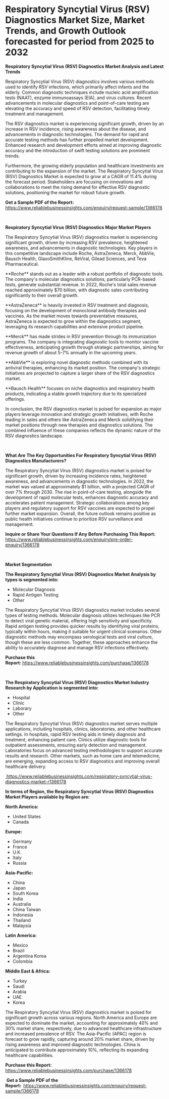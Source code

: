 <p><h1>Respiratory Syncytial Virus (RSV) Diagnostics Market Size, Market Trends, and Growth Outlook forecasted for period from 2025 to 2032</h1></p><p><strong>Respiratory Syncytial Virus (RSV) Diagnostics Market Analysis and Latest Trends</strong></p>
<p><p>Respiratory Syncytial Virus (RSV) diagnostics involves various methods used to identify RSV infections, which primarily affect infants and the elderly. Common diagnostic techniques include nucleic acid amplification tests (NAAT), enzyme immunoassays (EIA), and virus cultures. Recent advancements in molecular diagnostics and point-of-care testing are elevating the accuracy and speed of RSV detection, facilitating timely treatment and management.</p><p>The RSV diagnostics market is experiencing significant growth, driven by an increase in RSV incidence, rising awareness about the disease, and advancements in diagnostic technologies. The demand for rapid and accurate testing methods has further propelled market development. Enhanced research and development efforts aimed at improving diagnostic accuracy and the introduction of swift testing solutions are prominent trends.</p><p>Furthermore, the growing elderly population and healthcare investments are contributing to the expansion of the market. The Respiratory Syncytial Virus (RSV) Diagnostics Market is expected to grow at a CAGR of 11.4% during the forecast period. Stakeholders are focusing on innovations and collaborations to meet the rising demand for effective RSV diagnostic solutions, positioning the market for robust future growth.</p></p>
<p><strong>Get a Sample PDF of the Report:&nbsp;</strong> <a href="https://www.reliablebusinessinsights.com/enquiry/request-sample/1366178?utm_campaign=2301&utm_medium=2&utm_source=Github&utm_content=ia&utm_term=13042025&utm_id=respiratory-syncytial-virus-rsv-diagnostics">https://www.reliablebusinessinsights.com/enquiry/request-sample/1366178</a></p>
<p>&nbsp;</p>
<p><strong>Respiratory Syncytial Virus (RSV) Diagnostics Major Market Players</strong></p>
<p><p>The Respiratory Syncytial Virus (RSV) diagnostics market is experiencing significant growth, driven by increasing RSV prevalence, heightened awareness, and advancements in diagnostic technologies. Key players in this competitive landscape include Roche, AstraZeneca, Merck, AbbVie, Bausch Health, GlaxoSmithKline, ReViral, Gilead Sciences, and Teva Pharmaceutical.</p><p>**Roche** stands out as a leader with a robust portfolio of diagnostic tools. The company's molecular diagnostics solutions, particularly PCR-based tests, generate substantial revenue. In 2022, Roche's total sales revenue reached approximately $70 billion, with diagnostic sales contributing significantly to their overall growth.</p><p>**AstraZeneca** is heavily invested in RSV treatment and diagnosis, focusing on the development of monoclonal antibody therapies and vaccines. As the market moves towards preventative measures, AstraZeneca is expected to grow within the diagnostics segment, leveraging its research capabilities and extensive product pipeline.</p><p>**Merck** has made strides in RSV prevention through its immunization programs. The company is integrating diagnostic tools to monitor vaccine effectiveness, anticipating growth through strategic partnerships, aiming for revenue growth of about 5-7% annually in the upcoming years.</p><p>**AbbVie** is exploring novel diagnostic methods combined with its antiviral therapies, enhancing its market position. The company's strategic initiatives are projected to capture a larger share of the RSV diagnostics market.</p><p>**Bausch Health** focuses on niche diagnostics and respiratory health products, indicating a stable growth trajectory due to its specialized offerings.</p><p>In conclusion, the RSV diagnostics market is poised for expansion as major players leverage innovation and strategic growth initiatives, with Roche leading in sales and others like AstraZeneca and Merck solidifying their market positions through new therapies and diagnostics solutions. The combined influence of these companies reflects the dynamic nature of the RSV diagnostics landscape.</p></p>
<p>&nbsp;</p>
<p><strong>What Are The Key Opportunities For Respiratory Syncytial Virus (RSV) Diagnostics Manufacturers?</strong></p>
<p><p>The Respiratory Syncytial Virus (RSV) diagnostics market is poised for significant growth, driven by increasing incidence rates, heightened awareness, and advancements in diagnostic technologies. In 2022, the market was valued at approximately $1 billion, with a projected CAGR of over 7% through 2030. The rise in point-of-care testing, alongside the development of rapid molecular tests, enhances diagnostic accuracy and accelerates patient management. Strategic collaborations among key players and regulatory support for RSV vaccines are expected to propel further market expansion. Overall, the future outlook remains positive as public health initiatives continue to prioritize RSV surveillance and management.</p></p>
<p><strong>Inquire or Share Your Questions If Any Before Purchasing This Report:</strong> <a href="https://www.reliablebusinessinsights.com/enquiry/pre-order-enquiry/1366178?utm_campaign=2301&utm_medium=2&utm_source=Github&utm_content=ia&utm_term=13042025&utm_id=respiratory-syncytial-virus-rsv-diagnostics">https://www.reliablebusinessinsights.com/enquiry/pre-order-enquiry/1366178</a></p>
<p>&nbsp;</p>
<p><strong>Market Segmentation</strong></p>
<p><strong>The Respiratory Syncytial Virus (RSV) Diagnostics Market Analysis by types is segmented into:</strong></p>
<p><ul><li>Molecular Diagnosis</li><li>Rapid Antigen Testing</li><li>Other</li></ul></p>
<p><p>The Respiratory Syncytial Virus (RSV) diagnostics market includes several types of testing methods. Molecular diagnosis utilizes techniques like PCR to detect viral genetic material, offering high sensitivity and specificity. Rapid antigen testing provides quicker results by identifying viral proteins, typically within hours, making it suitable for urgent clinical scenarios. Other diagnostic methods may encompass serological tests and viral culture, though these are less common. Together, these approaches enhance the ability to accurately diagnose and manage RSV infections effectively.</p></p>
<p><strong>Purchase this Report:&nbsp;</strong><a href="https://www.reliablebusinessinsights.com/purchase/1366178?utm_campaign=2301&utm_medium=2&utm_source=Github&utm_content=ia&utm_term=13042025&utm_id=respiratory-syncytial-virus-rsv-diagnostics">https://www.reliablebusinessinsights.com/purchase/1366178</a></p>
<p>&nbsp;</p>
<p><strong>The Respiratory Syncytial Virus (RSV) Diagnostics Market Industry Research by Application is segmented into:</strong></p>
<p><ul><li>Hospital</li><li>Clinic</li><li>Laborary</li><li>Other</li></ul></p>
<p><p>The Respiratory Syncytial Virus (RSV) diagnostics market serves multiple applications, including hospitals, clinics, laboratories, and other healthcare settings. In hospitals, rapid RSV testing aids in timely diagnosis and treatment, enhancing patient care. Clinics utilize diagnostic tools for outpatient assessments, ensuring early detection and management. Laboratories focus on advanced testing methodologies to support accurate results and research. Other markets, such as home care and telemedicine, are emerging, expanding access to RSV diagnostics and improving overall healthcare delivery.</p></p>
<p><a href="https://www.reliablebusinessinsights.com/respiratory-syncytial-virus-diagnostics-market-r1366178?utm_campaign=2301&utm_medium=2&utm_source=Github&utm_content=ia&utm_term=13042025&utm_id=respiratory-syncytial-virus-rsv-diagnostics">&nbsp;https://www.reliablebusinessinsights.com/respiratory-syncytial-virus-diagnostics-market-r1366178</a></p>
<p><strong>In terms of Region, the Respiratory Syncytial Virus (RSV) Diagnostics Market Players available by Region are:</strong></p>
<p>
    <p> <strong> North America: </strong>
        <ul>
            <li>United States</li>
            <li>Canada</li>
        </ul>
        </p> 
    <p> <strong> Europe: </strong>
        <ul>
            <li>Germany</li>
            <li>France</li>
            <li>U.K.</li>
            <li>Italy</li>
            <li>Russia</li>
        </ul>
        </p> 
    <p> <strong> Asia-Pacific: </strong>
        <ul>
            <li>China</li>
            <li>Japan</li>
            <li>South Korea</li>
            <li>India</li>
            <li>Australia</li>
            <li>China Taiwan</li>
            <li>Indonesia</li>
            <li>Thailand</li>
            <li>Malaysia</li>
        </ul>
        </p> 
    <p> <strong> Latin America: </strong>
        <ul>
            <li>Mexico</li>
            <li>Brazil</li>
            <li>Argentina Korea</li>
            <li>Colombia</li>
        </ul>
        </p> 
    <p> <strong> Middle East & Africa: </strong>
        <ul>
            <li>Turkey</li>
            <li>Saudi</li>
            <li>Arabia</li>
            <li>UAE</li>
            <li>Korea</li>
        </ul>
    </p>
    </p>
<p><p>The Respiratory Syncytial Virus (RSV) diagnostics market is poised for significant growth across various regions. North America and Europe are expected to dominate the market, accounting for approximately 40% and 30% market share, respectively, due to advanced healthcare infrastructure and increased prevalence of RSV. The Asia-Pacific (APAC) region is forecast to grow rapidly, capturing around 20% market share, driven by rising awareness and improved diagnostic technologies. China is anticipated to contribute approximately 10%, reflecting its expanding healthcare capabilities.</p></p>
<p><strong>Purchase this Report: </strong><a href="https://www.reliablebusinessinsights.com/purchase/1366178?utm_campaign=2301&utm_medium=2&utm_source=Github&utm_content=ia&utm_term=13042025&utm_id=respiratory-syncytial-virus-rsv-diagnostics">https://www.reliablebusinessinsights.com/purchase/1366178</a></p>
<p>&nbsp;<strong>Get a Sample PDF of the Report:&nbsp;&nbsp;</strong><a href="https://www.reliablebusinessinsights.com/enquiry/request-sample/1366178?utm_campaign=2301&utm_medium=2&utm_source=Github&utm_content=ia&utm_term=13042025&utm_id=respiratory-syncytial-virus-rsv-diagnostics">https://www.reliablebusinessinsights.com/enquiry/request-sample/1366178</a></p>
<p><strong></strong></p>
<p><p></p><p></p><p></p></p>